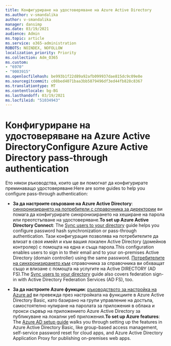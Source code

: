 ```yaml
---
title: Конфигуриране на удостоверяване на Azure Active Directory
ms.author: v-smandalika
author: v-smandalika
manager: dansimp
ms.date: 03/19/2021
audience: Admin
ms.topic: article
ms.service: o365-administration
ROBOTS: NOINDEX, NOFOLLOW
localization_priority: Priority
ms.collection: Adm_O365
ms.custom:
- "6970"
- "9003915"
ms.openlocfilehash: be993b1f22d89a92afb099937dae815dc9c09e0e
ms.sourcegitcommit: c08bed4071baa3bb5879496df3ed44fb828c8367
ms.translationtype: MT
ms.contentlocale: bg-BG
ms.lasthandoff: 03/19/2021
ms.locfileid: "51034943"
---
```

# <a name="configure-azure-active-directory-pass-through-authentication"></a><span data-ttu-id="ce024-102">Конфигуриране на удостоверяване на Azure Active Directory</span><span class="sxs-lookup"><span data-stu-id="ce024-102">Configure Azure Active Directory pass-through authentication</span></span>

<span data-ttu-id="ce024-103">Ето някои ръководства, които ще ви помогнат да конфигурирате преминаващо удостоверяване:</span><span class="sxs-lookup"><span data-stu-id="ce024-103">Here are some guides to help you configure pass-through authentication:</span></span>

- <span data-ttu-id="ce024-104">**За да настроите свързване на Azure Active Directory**: [синхронизирането на потребители с справочника за директории](https://admin.microsoft.com/AdminPortal/Home) ви помага да конфигурирате синхронизирането на хеширане на парола или преотстъпване на удостоверяване.</span><span class="sxs-lookup"><span data-stu-id="ce024-104">**To set up Azure Active Directory Connect**: The [Sync users to your directory](https://admin.microsoft.com/AdminPortal/Home) guide helps you configure password hash synchronization or pass-through authentication.</span></span> <span data-ttu-id="ce024-105">Тази конфигурация позволява на потребителите да влизат в своя имейл и към вашия локален Active Directory (домейнов контролер) с помощта на една и съща парола.</span><span class="sxs-lookup"><span data-stu-id="ce024-105">This configuration enables users to sign in to their email and to your on-premises Active Directory (domain controller) using the same password.</span></span>  <span data-ttu-id="ce024-106">[Потребителите на синхронизирането към](https://admin.microsoft.com/AdminPortal/Home) справочника за справочника ви обхващат също и влизане с помощта на услугите на Active DIRECTORY (AD FS).</span><span class="sxs-lookup"><span data-stu-id="ce024-106">The [Sync users to your directory](https://admin.microsoft.com/AdminPortal/Home) guide also covers federation sign-in with Active Directory Federation Services (AD FS), too.</span></span>

- <span data-ttu-id="ce024-107">**За да настроите Azure функции**: [ръководството за настройка на Azure ad](https://admin.microsoft.com/adminportal/home#/modernonboarding/azureadsetup) ви превежда през настройката на функциите в Azure Active Directory Basic, като базирано на групи управление на достъпа, самостоятелно нулиране на паролата за приложения в облака и прокси сървър на приложението Azure Active Directory за публикуване на локални уеб приложения.</span><span class="sxs-lookup"><span data-stu-id="ce024-107">**To set up Azure features**: The [Azure AD setup guide](https://admin.microsoft.com/adminportal/home#/modernonboarding/azureadsetup) walks you through setting up the features in Azure Active Directory Basic, like group-based access management, self-service password reset for cloud apps, and Azure Active Directory Application Proxy for publishing on-premises web apps.</span></span>


